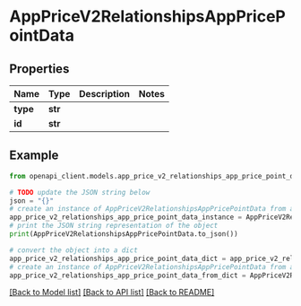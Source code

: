# AppPriceV2RelationshipsAppPricePointData


## Properties

Name | Type | Description | Notes
------------ | ------------- | ------------- | -------------
**type** | **str** |  | 
**id** | **str** |  | 

## Example

```python
from openapi_client.models.app_price_v2_relationships_app_price_point_data import AppPriceV2RelationshipsAppPricePointData

# TODO update the JSON string below
json = "{}"
# create an instance of AppPriceV2RelationshipsAppPricePointData from a JSON string
app_price_v2_relationships_app_price_point_data_instance = AppPriceV2RelationshipsAppPricePointData.from_json(json)
# print the JSON string representation of the object
print(AppPriceV2RelationshipsAppPricePointData.to_json())

# convert the object into a dict
app_price_v2_relationships_app_price_point_data_dict = app_price_v2_relationships_app_price_point_data_instance.to_dict()
# create an instance of AppPriceV2RelationshipsAppPricePointData from a dict
app_price_v2_relationships_app_price_point_data_from_dict = AppPriceV2RelationshipsAppPricePointData.from_dict(app_price_v2_relationships_app_price_point_data_dict)
```
[[Back to Model list]](../README.md#documentation-for-models) [[Back to API list]](../README.md#documentation-for-api-endpoints) [[Back to README]](../README.md)


